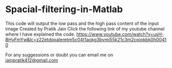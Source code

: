 # Spacial-filtering-in-Matlab
This code will output the low pass and the high pass content of the input image
Created by Pratik Jain 
Click the following link of my youtube channel where I have explained the code.
https://www.youtube.com/watch?v=usH-BHyFmYw&lc=z22etdqxaleretm5c04t1aokg3bymi55k21c3m2cpiokbk0h00410

For any suggessions or doubt you can email me on jainpratik412@gmail.com
